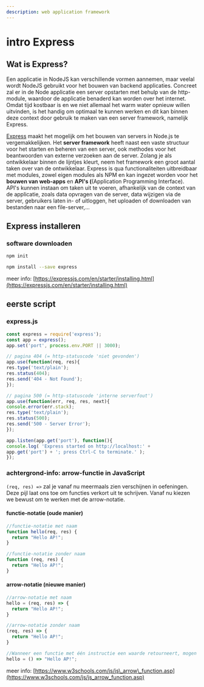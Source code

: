 ```yaml
---
description: web application framework
---
```


# intro Express

## Wat is Express?

Een applicatie in NodeJS kan verschillende vormen aannemen, maar veelal wordt NodeJS gebruikt voor het bouwen van backend applicaties. Concreet zal er in de Node applicatie een server opstarten met behulp van de http-module, waardoor de applicatie benaderd kan worden over het internet.   
Omdat tijd kostbaar is en we niet allemaal het warm water opnieuw willen uitvinden, is het handig om optimaal te kunnen werken en dit kan binnen deze context door gebruik te maken van een server framework, namelijk Express. 

[Express](https://expressjs.com/) maakt het mogelijk om het bouwen van servers in Node.js te vergemakkelijken. Het **server framework** heeft naast een vaste structuur voor het starten en beheren van een server, ook methodes voor het beantwoorden van externe verzoeken aan de server. Zolang je als ontwikkelaar binnen de lijntjes kleurt, neem het framework een groot aantal taken over van de ontwikkelaar. Express is qua functionaliteiten uitbreidbaar met modules, zowel eigen modules als NPM en kan ingezet worden voor het **bouwen van web-apps** en **API's \(**\(Application Programming Interface\).   
API's kunnen instaan om taken uit te voeren, afhankelijk van de context van de applicatie, zoals data opvragen van de server, data wijzigen via de server, gebruikers laten in- of uitloggen, het uploaden of downloaden van bestanden naar een file-server,...

## Express installeren

### software downloaden

```bash
npm init
```

```bash
npm install --save express
```

meer info: [https://expressjs.com/en/starter/installing.html](https://expressjs.com/en/starter/installing.html)

## eerste script

### express.js

```javascript
const express = require('express');
const app = express();
app.set('port', process.env.PORT || 3000);

// pagina 404 (= http-statuscode 'niet gevonden')
app.use(function(req, res){
res.type('text/plain');
res.status(404);
res.send('404 - Not Found');
});

// pagina 500 (= http-statuscode 'interne serverfout')
app.use(function(err, req, res, next){
console.error(err.stack);
res.type('text/plain');
res.status(500);
res.send('500 - Server Error');
});

app.listen(app.get('port'), function(){
console.log( 'Express started on http://localhost:' +
app.get('port') + '; press Ctrl-C to terminate.' );
});
```

### achtergrond-info: arrow-functie in JavaScript

`(req, res) =>` zal je vanaf nu meermaals zien verschijnen in oefeningen. Deze pijl laat ons toe om functies verkort uit te schrijven. Vanaf nu kiezen we bewust om te werken met de arrow-notatie.

#### functie-notatie \(oude manier\)

```javascript
//functie-notatie met naam
function hello(req, res) {
  return "Hello AP!";
}

//functie-notatie zonder naam
function (req, res) {
  return "Hello AP!";
}
```

#### arrow-notatie \(nieuwe manier\)

```javascript
//arrow-notatie met naam
hello = (req, res) => {
  return "Hello AP!";
} 

//arrow-notatie zonder naam
(req, res) => {
  return "Hello AP!";
} 
```

```javascript
//Wanneer een functie met één instructie een waarde retourneert, mogen de haakjes en het woord return verwijderd worden.
hello = () => "Hello AP!";
```

meer info: [https://www.w3schools.com/js/js\_arrow\_function.asp](https://www.w3schools.com/js/js_arrow_function.asp)





